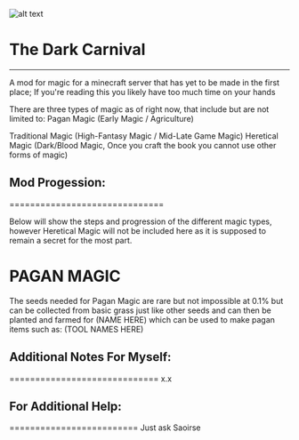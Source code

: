 ![alt text](https://github.com/saoirse-ig/TDC/blob/master/src/main/resources/assets/saoirsemod/TDC_Banner.png.png "The Dark Carnival")

# The Dark Carnival
-------------------------------------------
A mod for magic for a minecraft server that has yet to be made in the first place;
If you're reading this you likely have too much time on your hands

There are three types of magic as of right now, that include but are not limited to:
Pagan Magic (Early Magic / Agriculture)

Traditional Magic (High-Fantasy Magic / Mid-Late Game Magic)
Heretical Magic (Dark/Blood Magic, Once you craft the book you cannot use other forms of magic)

## Mod Progession:
==============================

Below will show the steps and progression of the different magic types,
however Heretical Magic will not be included here as it is supposed to
remain a secret for the most part.


# **PAGAN MAGIC**
The seeds needed for Pagan Magic are rare but not impossible at 0.1% 
but can be collected from basic grass just like other seeds and can then be planted
and farmed for (NAME HERE) which can be used to make pagan items such as:
(TOOL NAMES HERE)



## Additional Notes For Myself:
=============================
x.x

## For Additional Help:
=========================
Just ask Saoirse
